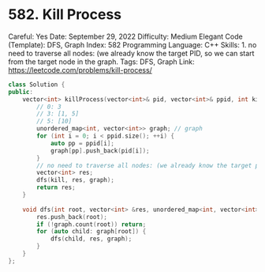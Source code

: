 # 582. Kill Process

Careful: Yes
Date: September 29, 2022
Difficulty: Medium
Elegant Code (Template): DFS, Graph
Index: 582
Programming Language: C++
Skills: 1. no need to traverse all nodes: (we already know the target PID, so we can start from the target node in the graph.
Tags: DFS, Graph
Link: https://leetcode.com/problems/kill-process/

```cpp
class Solution {
public:
    vector<int> killProcess(vector<int>& pid, vector<int>& ppid, int kill) {
        // 0: 3
        // 3: [1, 5]
        // 5: [10]
        unordered_map<int, vector<int>> graph; // graph
        for (int i = 0; i < ppid.size(); ++i) {
            auto pp = ppid[i];
            graph[pp].push_back(pid[i]);
        }
        // no need to traverse all nodes: (we already know the target pid, so we can start from there)
        vector<int> res;
        dfs(kill, res, graph);
        return res;
    }
    
    void dfs(int root, vector<int> &res, unordered_map<int, vector<int>> &graph){
        res.push_back(root);
        if (!graph.count(root)) return;
        for (auto child: graph[root]) {
            dfs(child, res, graph);
        }
    }
};
```
